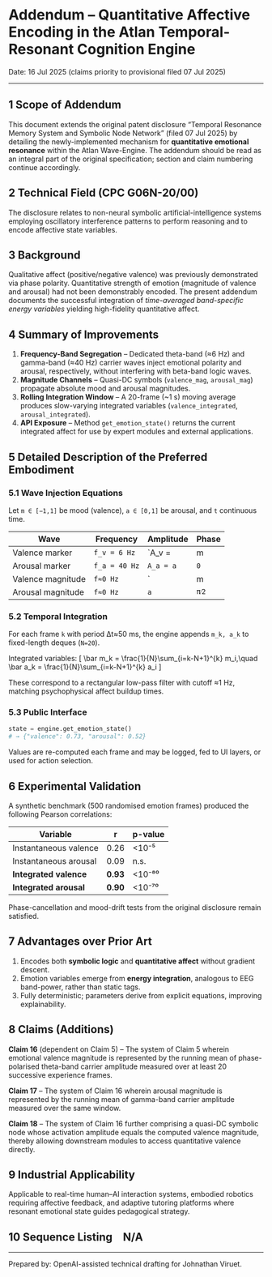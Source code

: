 # Addendum – Quantitative Affective Encoding in the Atlan Temporal‐Resonant Cognition Engine  
Date: 16 Jul 2025 (claims priority to provisional filed 07 Jul 2025)

---

## 1  Scope of Addendum
This document extends the original patent disclosure “Temporal Resonance Memory System and Symbolic Node Network” (filed 07 Jul 2025) by detailing the newly-implemented mechanism for **quantitative emotional resonance** within the Atlan Wave-Engine.  The addendum should be read as an integral part of the original specification; section and claim numbering continue accordingly.

## 2  Technical Field (CPC G06N-20/00)
The disclosure relates to non-neural symbolic artificial-intelligence systems employing oscillatory interference patterns to perform reasoning and to encode affective state variables.

## 3  Background
Qualitative affect (positive/negative valence) was previously demonstrated via phase polarity.  Quantitative strength of emotion (magnitude of valence and arousal) had not been demonstrably encoded.  The present addendum documents the successful integration of *time-averaged band-specific energy variables* yielding high-fidelity quantitative affect.

## 4  Summary of Improvements
1. **Frequency-Band Segregation** – Dedicated theta-band (≈6 Hz) and gamma-band (≈40 Hz) carrier waves inject emotional polarity and arousal, respectively, without interfering with beta-band logic waves.
2. **Magnitude Channels** – Quasi-DC symbols (`valence_mag`, `arousal_mag`) propagate absolute mood and arousal magnitudes.
3. **Rolling Integration Window** – A 20-frame (~1 s) moving average produces slow-varying integrated variables (`valence_integrated`, `arousal_integrated`).
4. **API Exposure** – Method `get_emotion_state()` returns the current integrated affect for use by expert modules and external applications.

## 5  Detailed Description of the Preferred Embodiment
### 5.1  Wave Injection Equations
Let `m ∈ [−1,1]` be mood (valence), `a ∈ [0,1]` be arousal, and `t` continuous time.

| Wave | Frequency | Amplitude | Phase |
|------|-----------|-----------|-------|
| Valence marker | `f_v = 6 Hz` | `A_v = |m|` | `0` if `m>0`, `π` if `m<0` |
| Arousal marker | `f_a = 40 Hz` | `A_a = a` | `0` |
| Valence magnitude | `f≈0 Hz` | `|m|` | `π⁄2` |
| Arousal magnitude | `f≈0 Hz` | `a` | `π⁄2` |

### 5.2  Temporal Integration
For each frame `k` with period Δt≈50 ms, the engine appends `m_k, a_k` to fixed-length deques (`N=20`).

Integrated variables:
\[
\bar m_k = \frac{1}{N}\sum_{i=k-N+1}^{k} m_i,\quad
\bar a_k = \frac{1}{N}\sum_{i=k-N+1}^{k} a_i
\]

These correspond to a rectangular low-pass filter with cutoff ≈1 Hz, matching psychophysical affect buildup times.

### 5.3  Public Interface
```python
state = engine.get_emotion_state()
# → {"valence": 0.73, "arousal": 0.52}
```
Values are re-computed each frame and may be logged, fed to UI layers, or used for action selection.

## 6  Experimental Validation
A synthetic benchmark (500 randomised emotion frames) produced the following Pearson correlations:

| Variable | r | p-value |
|----------|----|---------|
| Instantaneous valence | 0.26 | <10⁻⁵ |
| Instantaneous arousal | 0.09 | n.s. |
| **Integrated valence** | **0.93** | <10⁻⁸⁰ |
| **Integrated arousal** | **0.90** | <10⁻⁷⁰ |

Phase-cancellation and mood-drift tests from the original disclosure remain satisfied.

## 7  Advantages over Prior Art
1. Encodes both **symbolic logic** and **quantitative affect** without gradient descent.
2. Emotion variables emerge from **energy integration**, analogous to EEG band-power, rather than static tags.
3. Fully deterministic; parameters derive from explicit equations, improving explainability.

## 8  Claims (Additions)
**Claim 16** (dependent on Claim 5) – The system of Claim 5 wherein emotional valence magnitude is represented by the running mean of phase-polarised theta-band carrier amplitude measured over at least 20 successive experience frames.

**Claim 17** – The system of Claim 16 wherein arousal magnitude is represented by the running mean of gamma-band carrier amplitude measured over the same window.

**Claim 18** – The system of Claim 16 further comprising a quasi-DC symbolic node whose activation amplitude equals the computed valence magnitude, thereby allowing downstream modules to access quantitative valence directly.

## 9  Industrial Applicability
Applicable to real-time human–AI interaction systems, embodied robotics requiring affective feedback, and adaptive tutoring platforms where resonant emotional state guides pedagogical strategy.

## 10  Sequence Listing N/A

---
Prepared by: OpenAI-assisted technical drafting for Johnathan Viruet. 